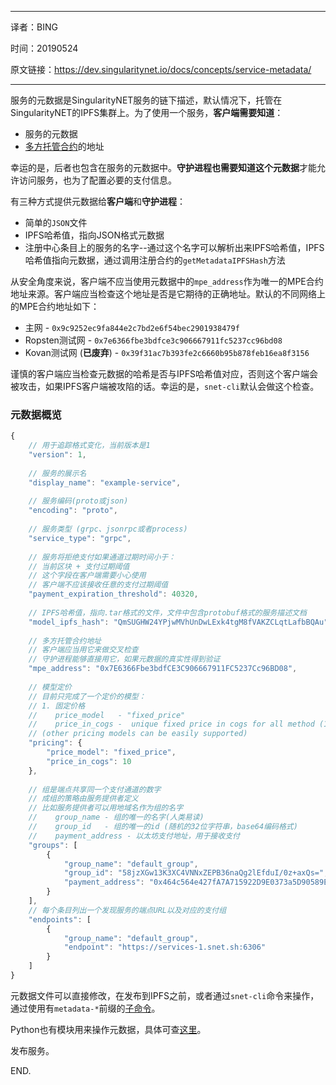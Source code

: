 ----

译者：BING

时间：20190524

原文链接：https://dev.singularitynet.io/docs/concepts/service-metadata/

----

服务的元数据是SingularityNET服务的链下描述，默认情况下，托管在SingularityNET的IPFS集群上。为了使用一个服务，**客户端需要知道**：

- 服务的元数据
- [多方托管合约](https://dev.singularitynet.io/docs/concepts/multi-party-escrow)的地址

幸运的是，后者也包含在服务的元数据中。**守护进程也需要知道这个元数据**才能允许访问服务，也为了配置必要的支付信息。

有三种方式提供元数据给**客户端**和**守护进程**：

- 简单的`JSON`文件
- IPFS哈希值，指向JSON格式元数据
- 注册中心条目上的服务的名字--通过这个名字可以解析出来IPFS哈希值，IPFS哈希值指向元数据，通过调用注册合约的`getMetadataIPFSHash`方法

从安全角度来说，客户端不应当使用元数据中的`mpe_address`作为唯一的MPE合约地址来源。客户端应当检查这个地址是否是它期待的正确地址。默认的不同网络上的MPE合约地址如下：

- 主网 - `0x9c9252ec9fa844e2c7bd2e6f54bec2901938479f`
- Ropsten测试网 - `0x7e6366fbe3bdfce3c906667911fc5237cc96bd08`
- Kovan测试网 (**已废弃**) - `0x39f31ac7b393fe2c6660b95b878feb16ea8f3156`

谨慎的客户端应当检查元数据的哈希是否与IPFS哈希值对应，否则这个客户端会被攻击，如果IPFS客户端被攻陷的话。幸运的是，`snet-cli`默认会做这个检查。

### 元数据概览

```js
{
    // 用于追踪格式变化，当前版本是1
    "version": 1,
  
    // 服务的展示名
    "display_name": "example-service",
  
    // 服务编码(proto或json) 
    "encoding": "proto",
  
    // 服务类型 (grpc、jsonrpc或者process)
    "service_type": "grpc",
  
    // 服务将拒绝支付如果通道过期时间小于：
    // 当前区块 + 支付过期阈值
    // 这个字段在客户端需要小心使用
    // 客户端不应该接收任意的支付过期阈值
    "payment_expiration_threshold": 40320,
  
    // IPFS哈希值，指向.tar格式的文件，文件中包含protobuf格式的服务描述文档
    "model_ipfs_hash": "QmSUGHW24YPjwMVhUnDwLExk4tgM8fVAKZCLqtLafbBQAu",
  
    // 多方托管合约地址
    // 客户端应当用它来做交叉检查
    // 守护进程能够直接用它，如果元数据的真实性得到验证
    "mpe_address": "0x7E6366Fbe3bdfCE3C906667911FC5237Cc96BD08",
  
    // 模型定价
    // 目前只完成了一个定价的模型：
    // 1. 固定价格
    //    price_model   - "fixed_price"
    //    price_in_cogs -  unique fixed price in cogs for all method (1 AGI = 10^8 cogs)
    // (other pricing models can be easily supported)
    "pricing": {
        "price_model": "fixed_price",
        "price_in_cogs": 10
    },
  
    // 组是端点共享同一个支付通道的数字 
    // 成组的策略由服务提供者定义
    // 比如服务提供者可以用地域名作为组的名字 
    //    group_name - 组的唯一的名字(人类易读)
    //    group_id   - 组的唯一的id (随机的32位字符串，base64编码格式)
    //    payment_address - 以太坊支付地址，用于接收支付
    "groups": [
        {
            "group_name": "default_group",
            "group_id": "58jzXGw13K3XC4VNNxZEPB36naQg2lEfduI/0z+axQs=",
            "payment_address": "0x464c564e427fA7A715922D9E0373a5D90589E021"
        }
    ],
    // 每个条目列出一个发现服务的端点URL以及对应的支付组
    "endpoints": [
        {
            "group_name": "default_group",
            "endpoint": "https://services-1.snet.sh:6306"
        }
    ]
}
```

元数据文件可以直接修改，在发布到IPFS之前，或者通过`snet-cli`命令来操作，通过使用有`metadata-*`前缀的[子命令](http://snet-cli-docs.singularitynet.io/service.html#Sub-commands:)。

Python也有模块用来操作元数据，具体可查[这里](https://github.com/singnet/snet-cli/blob/master/snet_cli/mpe_service_metadata.py)。

发布服务。

END.
